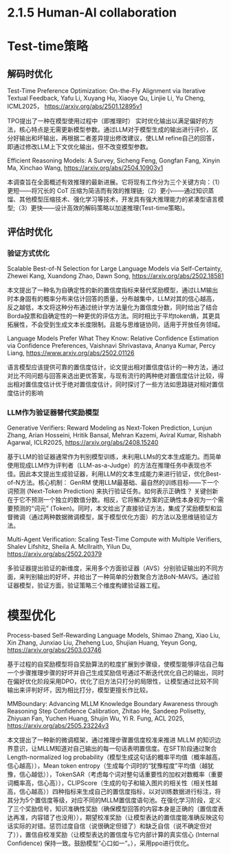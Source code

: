 # 2.1.5 Human-Al collaboration


Test-time策略
===
解码时优化
---
Test-Time Preference Optimization: On-the-Fly Alignment via Iterative Textual Feedback, Yafu Li, Xuyang Hu, Xiaoye Qu, Linjie Li, Yu Cheng, ICML2025， https://arxiv.org/abs/2501.12895v1 

TPO提出了一种在模型使用过程中（即推理时） 实时优化输出以满足偏好的方法，核心特点是无需更新模型参数。通过LLM对于模型生成的输出进行评价，区分好输出和坏输出，再根据二者差异提出修改建议，使LLM refine自己的回答，即通过修改LLM上下文优化输出，但不改变模型参数。

Efficient Reasoning Models: A Survey, Sicheng Feng, Gongfan Fang, Xinyin Ma, Xinchao Wang, https://arxiv.org/abs/2504.10903v1

本调查旨在全面概述有效推理的最新进展。它将现有工作分为三个关键方向：（1）更短——将冗长的 CoT 压缩为简洁而有效的推理链;（2）更小——通过知识蒸馏、其他模型压缩技术、强化学习等技术，开发具有强大推理能力的紧凑型语言模型;（3）更快——设计高效的解码策略以加速推理(Test-time策略)。



评估时优化
---
### 验证方式优化
Scalable Best-of-N Selection for Large Language Models via Self-Certainty, Zhewei Kang, Xuandong Zhao, Dawn Song, https://arxiv.org/abs/2502.18581

本文提出了一种名为自确定性的新的置信度指标来替代奖励模型，通过LLM输出时本身固有的概率分布来估计回答的质量，分布越集中，LLM对其的信心越高，反之越低，本文将这种分布通过统计学方法量化为置信度分数，同时给出了结合Borda投票和自确定性的一种更优的评估方法。同时相比于平均token熵，其更具拓展性，不会受到生成文本长度限制。且能与思维链协同，适用于开放任务领域。

Language Models Prefer What They Know: Relative Confidence Estimation via Confidence Preferences, Vaishnavi Shrivastava, Ananya Kumar, Percy Liang, https://www.arxiv.org/abs/2502.01126

语言模型应该提供可靠的置信度估计，论文提出相对置信度估计的一种方法，通过对比不同问题与回答来选出更优答案，与现有流行的两种绝对置信度估计比较，得出相对置信度估计优于绝对置信度估计，同时探讨了一些方法如思路链对相对置信度估计的影响

### LLM作为验证器替代奖励模型

Generative Verifiers: Reward Modeling as Next-Token Prediction, Lunjun Zhang, Arian Hosseini, Hritik Bansal, Mehran Kazemi, Aviral Kumar, Rishabh Agarwal, ICLR2025, https://arxiv.org/abs/2408.15240

基于LLM的验证器通常作为判别模型训练，未利用LLMs的文本生成能力。而简单使用现成LLM作为评判者（LLM-as-a-Judge）的方法在推理任务中表现也不佳。因此本文提出生成验证器，利用LLM的文本生成能力来进行验证，优化Best-of-N方法。核心机制： GenRM 使用LLM最基础、最自然的训练目标——下一个词预测 (Next-Token Prediction) 来执行验证任务。如何表示正确性？ 关键创新在于它不预测一个独立的数值分数。相反，它将解决方案的正确性本身视为一个需要预测的“词元” (Token)。同时，本文给出了直接验证方法，集成了奖励模型和监督微调（通过两种数据微调模型，属于模型优化方面）的方法以及思维链验证方法。

Multi-Agent Verification: Scaling Test-Time Compute with Multiple Verifiers, Shalev Lifshitz, Sheila A. McIlraith, Yilun Du, https://arxiv.org/abs/2502.20379

多验证器提出验证的新维度，采用多个方面验证器（AVS）分别验证输出的不同方面，来判别输出的好坏，并给出了一种简单的分数聚合方法BoN-MAVS。通过验证器模型，验证方面，验证策略三个维度构建验证器工程。



模型优化
===
Process-based Self-Rewarding Language Models, Shimao Zhang, Xiao Liu, Xin Zhang, Junxiao Liu, Zheheng Luo, Shujian Huang, Yeyun Gong, https://arxiv.org/abs/2503.03746

基于过程的自奖励模型将自奖励算法的粒度扩展到步骤级，使模型能够评估自己每一个步骤推理步骤的好坏并自己生成奖励信号通过不断迭代优化自己的输出，同时在偏好优化阶段采用DPO，优化了旧方法只打分的局限性，让模型通过比较不同输出来评判好坏，因为相比打分，模型更擅长作比较。

MMBoundary: Advancing MLLM Knowledge Boundary Awareness through Reasoning Step Confidence Calibration, Zhitao He, Sandeep Polisetty, Zhiyuan Fan, Yuchen Huang, Shujin Wu, Yi R. Fung, ACL 2025, https://arxiv.org/abs/2505.23224v3

本文提出了一种新的微调框架，通过推理步骤置信度校准来推进 MLLM 的知识边界意识，让MLLM知道对自己输出的每一句话表明置信度。在SFT阶段通过聚合Length-normalized log probability（模型生成这句话的概率平均值（概率越高，信心越高）），Mean token entropy（生成每个词时的“犹豫程度”平均值（越犹豫，信心越低）），TokenSAR（考虑每个词对整句话重要性的加权对数概率（重要词概率高，信心高）），CLIPScore（生成的句子和输入图片的相关性（相关性越高，信心越高））四种指标来生成自己的置信度指标，以对训练数据进行标注，将其分为5个置信度等级，对应不同的MLLM置信度语句池。在强化学习阶段，定义了三个奖励信号，知识准确性奖励（确保模型回答的内容本身是正确的（置信度表达再准，内容错了也没用）），期望校准奖励（让模型表达的置信度能准确反映这句话实际的对错。惩罚过度自信（说很确定但错了）和缺乏自信（说不确定但对了）），置信自校准奖励（让模型表达的置信度与它内部计算的真实信心 (Internal Confidence) 保持一致。鼓励模型“心口如一”。），采用ppo进行优化。

